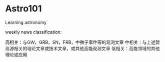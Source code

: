 # Astro101

Learning astronomy

weekly news classification:

高相关：与GW，GRB，SN，FRB，中微子事件等的观测文章
中相关：与上述暂现源相关的理论文章或技术文章，或其他高能观测文章
低相关：高能领域的其他理论或应用
